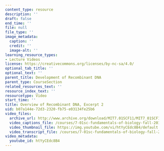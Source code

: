 ```yaml
---
content_type: resource
description: ''
draft: false
end_time: ''
file: null
file_type: ''
image_metadata:
  caption: ''
  credit: ''
  image-alt: ''
learning_resource_types:
- Lecture Videos
license: https://creativecommons.org/licenses/by-nc-sa/4.0/
optional_tab_title: ''
optional_text: ''
parent_title: Development of Recombinant DNA
parent_type: CourseSection
related_resources_text: ''
resource_index_text: ''
resourcetype: Video
start_time: ''
title: Overview of Recombinant DNA, Excerpt 2
uid: b07a144e-72d3-2320-fb75-e03134fe25b6
video_files:
  archive_url: http://www.archive.org/download/MIT7.01SCF11/MIT7_01SCF11_track21_300k.mp4
  video_captions_file: /courses/7-01sc-fundamentals-of-biology-fall-2011/98bba162c738504cabf7aa70171d00de_htYyCEdc8B4.vtt
  video_thumbnail_file: https://img.youtube.com/vi/htYyCEdc8B4/default.jpg
  video_transcript_file: /courses/7-01sc-fundamentals-of-biology-fall-2011/92612e45fe32bc67271f2057eee28c13_htYyCEdc8B4.pdf
video_metadata:
  youtube_id: htYyCEdc8B4
---
```

